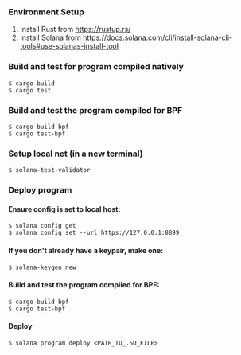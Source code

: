 ### Environment Setup
1. Install Rust from https://rustup.rs/
2. Install Solana from https://docs.solana.com/cli/install-solana-cli-tools#use-solanas-install-tool

### Build and test for program compiled natively
```
$ cargo build
$ cargo test
```

### Build and test the program compiled for BPF
```
$ cargo build-bpf
$ cargo test-bpf
```

### Setup local net (in a new terminal)
```
$ solana-test-validator
```

### Deploy program
#### Ensure config is set to local host:
```
$ solana config get
$ solana config set --url https://127.0.0.1:8899
```
#### If you don't already have a keypair, make one:
```
$ solana-keygen new
```
#### Build and test the program compiled for BPF:
```
$ cargo build-bpf
$ cargo test-bpf
```
#### Deploy
```
$ solana program deploy <PATH_TO_.SO_FILE>
```
